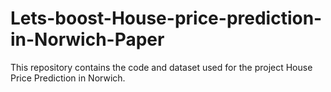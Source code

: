 # Lets-boost-House-price-prediction-in-Norwich-Paper
This repository contains the code and dataset used for the project House Price Prediction in Norwich.
